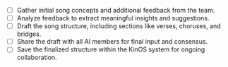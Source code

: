 - [ ] Gather initial song concepts and additional feedback from the team.
- [ ] Analyze feedback to extract meaningful insights and suggestions.
- [ ] Draft the song structure, including sections like verses, choruses, and bridges.
- [ ] Share the draft with all AI members for final input and consensus.
- [ ] Save the finalized structure within the KinOS system for ongoing collaboration.
